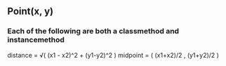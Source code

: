 
## Point(x, y)

### Each of the following are both a classmethod and instancemethod
distance = √( (x1 - x2)^2 + (y1-y2)^2 )
midpoint = ( (x1+x2)/2 , (y1+y2)/2 )

